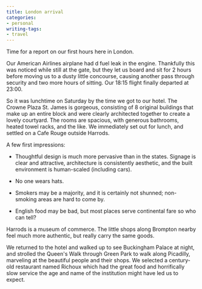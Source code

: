 ```yaml
---
title: London arrival
categories:
- personal
writing-tags:
- travel
---
```


Time for a report on our first hours here in London.

Our American Airlines airplane had d fuel leak in the engine.  Thankfully this was noticed while still at the gate, but they let us board and sit for 2 hours before moving us to a dusty little concourse, causing another pass through security and two more hours of sitting.  Our 18:15 flight finally departed at 23:00.

So it was lunchtime on Saturday by the time we got to our hotel.  The Crowne Plaza St. James is gorgeous, consisting of 8 original buildings that make up an entire block and were clearly architected together to create a lovely courtyard.  The rooms are spacious, with generous bathrooms, heated towel racks, and the like.  We immediately set out for lunch, and settled on a Cafe Rouge outside Harrods.

A few first impressions:




  * Thoughtful design is much more pervasive than in the states.  Signage is clear and attractive, architecture is consistently aesthetic, and the built environment is human-scaled (including cars).


  * No one wears hats.


  * Smokers may be a majority, and it is certainly not shunned; non-smoking areas are hard to come by.


  * English food may be bad, but most places serve continental fare so who can tell?



Harrods is a museum of commerce.  The little shops along Brompton nearby feel much more authentic, but really carry the same goods.

We returned to the hotel and walked up to see Buckingham Palace at night, and strolled the Queen's Walk through Green Park to walk along Picadilly, marveling at the beautiful people and their shops.  We selected a century-old restaurant named Richoux which had the great food and horrifically slow service the age and name of the institution might have led us to expect.
